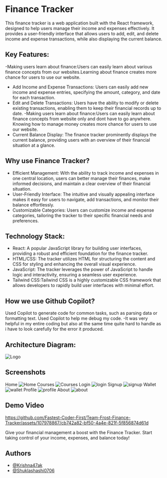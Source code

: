 # Finance Tracker

This finance tracker is a web application built with the React framework, designed to help users manage their income and expenses effectively. It provides a user-friendly interface that allows users to add, edit, and delete income and expense transactions, while also displaying the current balance.

## Key Features:
-Making users learn about finance:Users can easily learn about various finance concepts from our websites.Learning about finance creates more chance for users to use our website.
- Add Income and Expense Transactions: Users can easily add new income and expense entries, specifying the amount, category, and date for each transaction.
- Edit and Delete Transactions: Users have the ability to modify or delete existing transactions, enabling them to keep their financial records up to date.
-Making users learn about finance:Users can easily learn about finance concepts from website only and dont have to go anywhere.
Knowing how to manage money creates more chance for users to use our website.
- Current Balance Display: The finance tracker prominently displays the current balance, providing users with an overview of their financial situation at a glance.


## Why use Finance Tracker?
- Efficient Management: With the ability to track income and expenses in one central location, users can better manage their finances, make informed decisions, and maintain a clear overview of their financial situation.
- User-Friendly Interface: The intuitive and visually appealing interface makes it easy for users to navigate, add transactions, and monitor their balance effortlessly.
- Customizable Categories: Users can customize income and expense categories, tailoring the tracker to their specific financial needs and preferences.

## Technology Stack:
- React: A popular JavaScript library for building user interfaces, providing a robust and efficient foundation for the finance tracker.
- HTML/CSS: The tracker utilizes HTML for structuring the content and CSS for styling and enhancing the overall visual experience.
- JavaScript: The tracker leverages the power of JavaScript to handle logic and interactivity, ensuring a seamless user experience.
- Tailwind CSS:Tailwind CSS is a highly customizable CSS framework that allows developers to rapidly build user interfaces with minimal effort.

## How we use Github Copilot?
Used Copilot to generate code for common tasks, such as parsing data or formatting text.
Used Copilot to help me debug my code.
-It was very helpful in my entire coding but also at the same time quite hard to handle as i have to look carefully for the error it produced.

## Architecture Diagram:


![Logo](https://github.com/Fastest-Coder-First/Team-Frost-Finance-Tracker/assets/107978867/d71e6266-8c1a-4292-9eaa-fa33e3898ee8)

## Screenshots
Home
![Home](https://github.com/Fastest-Coder-First/Team-Frost-Finance-Tracker/assets/107978867/947e34c7-4b9e-4c2d-86ae-6b5ae809a9a0)
Courses
![Courses](https://github.com/Fastest-Coder-First/Team-Frost-Finance-Tracker/assets/107978867/169b6f86-fb05-48e8-b87a-16937def89ca)
Login
![login](https://github.com/Fastest-Coder-First/Team-Frost-Finance-Tracker/assets/107978867/6822cdb3-2fda-464d-9193-81b89732cdaf)
Signup
![signup](https://github.com/Fastest-Coder-First/Team-Frost-Finance-Tracker/assets/107978867/ba2481ac-1f5b-41f6-9ffb-f53b27596d71)
Wallet
![wallet](https://github.com/Fastest-Coder-First/Team-Frost-Finance-Tracker/assets/107978867/422597eb-ca67-4438-a8ba-e4b703e5d0fb)
Profile
![profile](https://github.com/Fastest-Coder-First/Team-Frost-Finance-Tracker/assets/107978867/c994b9ff-82bb-4085-a41f-426b999e84ce)
About
![about](https://github.com/Fastest-Coder-First/Team-Frost-Finance-Tracker/assets/107978867/98cd71c1-a8fa-4d5a-9432-c3db93c21609)


## Demo Video



https://github.com/Fastest-Coder-First/Team-Frost-Finance-Tracker/assets/107978867/cb742a82-bf50-4a4e-821f-5f856874d61d



  
Give your financial management a boost with the Finance Tracker. Start taking control of your income, expenses, and balance today!


## Authors

- [@Krishna47ak](https://www.github.com/Krishna47ak)
- [@Shuklashashi0706](https://www.github.com/Shuklashashi0706)
